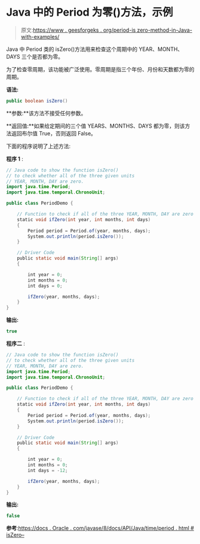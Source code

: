 # Java 中的 Period 为零()方法，示例

> 原文:[https://www . geesforgeks . org/period-is zero-method-in-Java-with-examples/](https://www.geeksforgeeks.org/period-iszero-method-in-java-with-examples/)

Java 中 Period 类的 isZero()方法用来检查这个周期中的 YEAR、MONTH、DAYS 三个是否都为零。

为了检查零周期，该功能被广泛使用。零周期是指三个年份、月份和天数都为零的周期。

**语法:**

```java
public boolean isZero()
```

**参数:**该方法不接受任何参数。

**返回值:**如果给定期间的三个值 YEARS、MONTHS、DAYS 都为零，则该方法返回布尔值 True，否则返回 False。

下面的程序说明了上述方法:

**程序 1** :

```java
// Java code to show the function isZero()
// to check whether all of the three given units
// YEAR, MONTH, DAY are zero.
import java.time.Period;
import java.time.temporal.ChronoUnit;

public class PeriodDemo {

    // Function to check if all of the three YEAR, MONTH, DAY are zero
    static void ifZero(int year, int months, int days)
    {
        Period period = Period.of(year, months, days);
        System.out.println(period.isZero());
    }

    // Driver Code
    public static void main(String[] args)
    {

        int year = 0;
        int months = 0;
        int days = 0;

        ifZero(year, months, days);
    }
}
```

**输出:**

```java
true

```

**程序二** :

```java
// Java code to show the function isZero()
// to check whether all of the three given units
// YEAR, MONTH, DAY are zero.
import java.time.Period;
import java.time.temporal.ChronoUnit;

public class PeriodDemo {

    // Function to check if all of the three YEAR, MONTH, DAY are zero
    static void ifZero(int year, int months, int days)
    {
        Period period = Period.of(year, months, days);
        System.out.println(period.isZero());
    }

    // Driver Code
    public static void main(String[] args)
    {

        int year = 0;
        int months = 0;
        int days = -12;

        ifZero(year, months, days);
    }
}
```

**输出:**

```java
false

```

**参考**:[https://docs . Oracle . com/javase/8/docs/API/Java/time/period . html # isZero–](https://docs.oracle.com/javase/8/docs/api/java/time/Period.html#isZero--)
